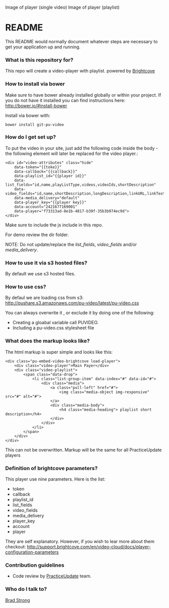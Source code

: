 Image of player (single video)
Image of player (playlist)


# README #

This README would normally document whatever steps are necessary to get your application up and running.

### What is this repository for? ###

This repo will create a video-player with playlist. powered by [Brightcove](http://support.brightcove.com/en/video-cloud/docs)


### How to install via bower ###
Make sure to have bower already installed globally or within your project. If you do not have it installed you can find instructions here: http://bower.io/#install-bower

Install via bower with:
```
bower install git-pu-video
```

### How do I get set up? ###

To put the video in your site, just add the following code inside the body - the following element will later be replaced for the video player.:


```
<div id="video-attributes" class="hide" 
    data-token="{{toke}}" 
    data-callback="{{callback}}"
    data-playlist_id="{{player id}}" 
    data-list_fields="id,name,playListType,videos,videoIds,shortDescription" 
    data-video_fields="id,name,shortDescription,longDescription,linkURL,linkText,thumbnailURL" 
    data-media_delivery="default" 
    data-player_key="{{player key}}"
	data-account="2421677169001"
	data-player="f73313ad-8e1b-4817-b39f-35b3b974ec9d">
</div>
```


Make sure to include the js include in this repo.

For demo review the dir folder.

NOTE: Do not update/replace the *list_fields*, *video_fields* and/or *media_delivery*.


### How to use it via s3 hosted files? ###
By default we use s3 hosted files.


### How to use css? ###
By defaul we are loading css from s3:
http://pushare.s3.amazonaws.com/pu-video/latest/pu-video.css

You can always overwrite it , or exclude it by doing one of the following:
* Creating a gloabal variable call PUVIDEO. 
* Including a pu-video.css stylesheet file 

### What does the markup looks like? ###
The html markup is super simple and looks like this:

```
<div class="pu-embed-video-brightcove load-player">
	<div class="video-player">Main Payer</div>
	<div class="video-playlist">
		<span class="data-drop">
			<li class="list-group-item" data-index="#" data-id="#">
				<div class="media">
					<a class="pull-left" href="#">
						<img class="media-object img-responsive" src="#" alt="#">
					</a>
					<div class="media-body">
						<h4 class="media-heading"> playlist short description</h4>
					</div>
				</div>
			</li>
		</span>
	</div>
</div>
```

This can not be overwritten. Markup will be the same for all PracticeUpdate players

### Definition of brightcove parameters? ###

This player use nine parameters. Here is the list:

* token
* callback
* playlist_id
* list_fields
* video_fields
* media_delivery
* player_key
* account
* player

They are self explanatory. However, if you wish to lear more about them checkout: 
http://support.brightcove.com/en/video-cloud/docs/player-configuration-parameters

### Contribution guidelines ###

* Code review by [PracticeUpdate](http://www.practiceupdate.com) team.

### Who do I talk to? ###

[Brad Strong](https://bitbucket.org/bradstrong)
